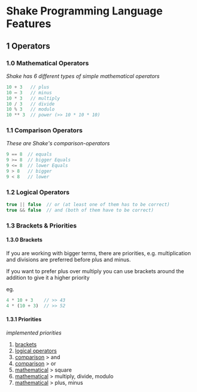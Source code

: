 # Shake Programming Language Features

## 1 Operators

### 1.0 Mathematical Operators

_Shake has 6 different types of simple mathematical operators_

```js
10 + 3   // plus
10 – 3   // minus
10 * 3   // multiply
10 / 3   // divide
10 % 3   // modulo
10 ** 3  // power (>> 10 * 10 * 10)
```

### 1.1 Comparison Operators

_These are Shake's comparison-operators_

```js 
9 == 8  // equals
9 >= 8  // bigger Equals
9 <= 8  // lower Equals
9 > 8   // bigger
9 < 8   // lower
```

### 1.2 Logical Operators

```js
true || false  // or (at least one of them has to be correct) 
true && false  // and (both of them have to be correct)
```

### 1.3 Brackets & Priorities

#### 1.3.0 Brackets
If you are working with bigger terms, there are priorities, e.g.
multiplication and divisions are preferred before plus and minus.

If you want to prefer plus over multiply you can use brackets around
the addition to give it a higher priority

eg.
```js
4 * 10 + 3    // >> 43
4 * (10 + 3)  // >> 52
```

#### 1.3.1 Priorities

_implemented priorities_

1. [brackets](#1.3.0-Brackets)
2. [logical operators](#1.2-Logical-Operators)
3. [comparison](#1.1-Comparison-Operators) > and
4. [comparison](#1.1-Comparison-Operators) > or
5. [mathematical](#1.0-Mathematical-operators) > square
6. [mathematical](#1.0-Mathematical-operators) > multiply, divide, modulo
7. [mathematical](#1.0-Mathematical-operators) > plus, minus
